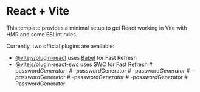 # React + Vite

This template provides a minimal setup to get React working in Vite with HMR and some ESLint rules.

Currently, two official plugins are available:

- [@vitejs/plugin-react](https://github.com/vitejs/vite-plugin-react/blob/main/packages/plugin-react/README.md) uses [Babel](https://babeljs.io/) for Fast Refresh
- [@vitejs/plugin-react-swc](https://github.com/vitejs/vite-plugin-react-swc) uses [SWC](https://swc.rs/) for Fast Refresh
#   p a s s w o r d _ G e n e r a t o r - 
 
 #   - p a s s w o r d _ G e n e r a t o r 
 
 #   - p a s s w o r d _ G e n e r a t o r 
 
 #   - p a s s w o r d _ G e n e r a t o r 
 
 #   - p a s s w o r d _ G e n e r a t o r 
 
 #   - p a s s w o r d _ G e n e r a t o r 
 
 #   P a s s w o r d G e n e r a t o r 
 
 